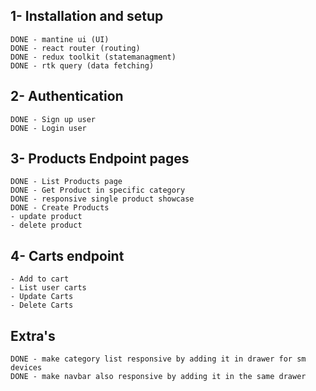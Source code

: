 ## 1- Installation and setup
    DONE - mantine ui (UI)
    DONE - react router (routing)
    DONE - redux toolkit (statemanagment)
    DONE - rtk query (data fetching)

## 2- Authentication
    DONE - Sign up user
    DONE - Login user

## 3- Products Endpoint pages

    DONE - List Products page
    DONE - Get Product in specific category
    DONE - responsive single product showcase
    DONE - Create Products
    - update product
    - delete product

## 4- Carts endpoint
    - Add to cart
    - List user carts
    - Update Carts
    - Delete Carts

## Extra's
    DONE - make category list responsive by adding it in drawer for sm devices
    DONE - make navbar also responsive by adding it in the same drawer




